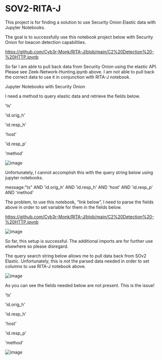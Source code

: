 # SOV2-RITA-J
This project is for finding a solution to use Security Onion Elastic data with Jupyter Notebooks. 

The goal is to successfully use this notebook project below with Security Onion for beacon detection capabilities. 

https://github.com/Cyb3r-Monk/RITA-J/blob/main/C2%20Detection%20-%20HTTP.ipynb 

So far I am able to pull back data from Security Onion using the elastic API. Please see Zeek-Network-Hunting.ipynb above. I am not able to pull back the correct data to use it in conjunction with RITA-J notebook.



Jupyter Notebooks with Security Onion

I need a method to query elastic data and retrieve the fields below.

'ts'

'id.orig_h'

'id.resp_h'

'host'

'id.resp_p'

'method'


![image](https://user-images.githubusercontent.com/70167373/146839611-e793d651-9e41-4544-a31c-ec83d913b348.png)


Unfortunately, I cannot accomplish this with the query string below using jupyter notebooks.

message:"ts" AND 'id.orig_h' AND 'id.resp_h' AND 'host' AND 'id.resp_p' AND 'method'

The problem, to use this notebook, “link below”, I need to parse the fields above in order to set variable for them in the fields below.

https://github.com/Cyb3r-Monk/RITA-J/blob/main/C2%20Detection%20-%20HTTP.ipynb

![image](https://user-images.githubusercontent.com/70167373/146839670-30a92416-c4c8-4c73-a98d-a3d23199dd25.png)

So far, this setup is successful. The additional imports are for further use elsewhere so please disregard.

The query search string below allows me to pull data back from SOv2 Elastic. Unfortunately, this is not the parsed data needed in order to set columns to use RITA-J notebook 
above.


![image](https://user-images.githubusercontent.com/70167373/146839716-48fa7b07-1c35-450b-b71b-4904cc8f9869.png)

As you can see the fields needed below are not present. This is the issue!

'ts'

'id.orig_h'

'id.resp_h'

'host'

'id.resp_p'

'method'

![image](https://user-images.githubusercontent.com/70167373/146839745-8bc58746-5eac-4f1f-b899-00b0411be553.png)





